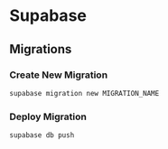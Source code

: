 
# Supabase

## Migrations

### Create New Migration
``` bash
supabase migration new MIGRATION_NAME
```

### Deploy Migration

```
supabase db push
```

